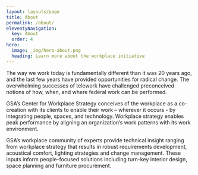 ```yaml
---
layout: layouts/page
title: About
permalink: /about/
eleventyNavigation:
  key: About
  order: 4
hero:
  image: _img/hero-about.png
  heading: Learn more about the workplace initiative
---
```


The way we work today is fundamentally different than it was 20 years ago, and the last few years have provided opportunities for radical change. The overwhelming successes of telework have challenged preconceived notions of how, when, and where federal work can be performed.

GSA’s Center for Workplace Strategy conceives of the workplace as a co-creation with its clients to enable their work – wherever it occurs - by integrating people, spaces, and technology. Workplace strategy enables peak performance by aligning an organization’s work patterns with its work environment.

GSA’s workplace community of experts provide technical insight ranging from workplace strategy that results in robust requirements development, acoustical comfort, lighting strategies and change management. These inputs inform people-focused solutions including turn-key interior design, space planning and furniture procurement.
